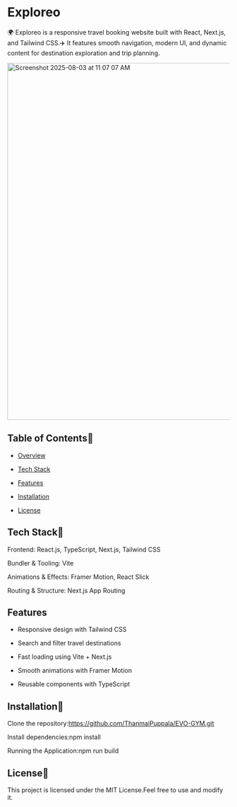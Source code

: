 # Exploreo

🌍 Exploreo is a responsive travel booking website built with React, Next.js, and Tailwind CSS.✈️ It features smooth navigation, modern UI, and dynamic content for destination exploration and trip planning.

<img width="1425" height="809" alt="Screenshot 2025-08-03 at 11 07 07 AM" src="https://github.com/user-attachments/assets/b364c6b1-60dd-4b57-a662-9d702a43fcc3" />


## Table of Contents📑

- [Overview](#exploreo)

- [Tech Stack](#tech-stack)

- [Features](#features)

- [Installation](#installation)

- [License](#license)

## Tech Stack🚀

Frontend: React.js, TypeScript, Next.js, Tailwind CSS

Bundler & Tooling: Vite

Animations & Effects: Framer Motion, React Slick

Routing & Structure: Next.js App Routing

## Features

- Responsive design with Tailwind CSS
  
- Search and filter travel destinations
  
- Fast loading using Vite + Next.js
  
- Smooth animations with Framer Motion
  
- Reusable components with TypeScript
  
## Installation🔧

Clone the repository:https://github.com/ThanmaiPuppala/EVO-GYM.git

Install dependencies:npm install

Running the Application:npm run build

## License📜
This project is licensed under the MIT License.Feel free to use and modify it.
  
